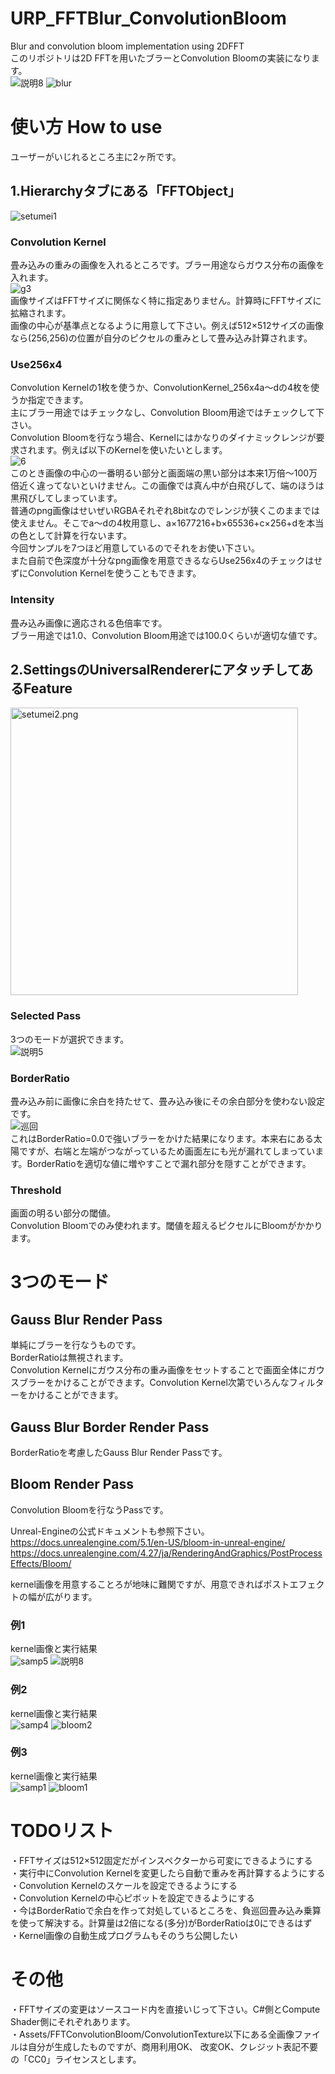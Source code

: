# URP_FFTBlur_ConvolutionBloom 
 Blur and convolution bloom implementation using 2DFFT  
 このリポジトリは2D FFTを用いたブラーとConvolution Bloomの実装になります。  
 ![説明8](https://user-images.githubusercontent.com/44022497/230789234-a674cb95-186d-40c6-91ed-b258e7a1c950.gif)
 ![blur](https://user-images.githubusercontent.com/44022497/230791100-ac21dc16-52ef-4ded-989a-2278afd35d3f.jpeg)  
  
# 使い方 How to use 
 ユーザーがいじれるところ主に2ヶ所です。  
## 1.Hierarchyタブにある「FFTObject」  
 ![setumei1](https://user-images.githubusercontent.com/44022497/230786923-027d994a-c45b-46ad-95b3-54b60a882aff.png)  
 
### Convolution Kernel  
 畳み込みの重みの画像を入れるところです。ブラー用途ならガウス分布の画像を入れます。  
![g3](https://user-images.githubusercontent.com/44022497/230787380-14885ebc-4339-478b-a582-e7889fdde548.png)  
 画像サイズはFFTサイズに関係なく特に指定ありません。計算時にFFTサイズに拡縮されます。  
 画像の中心が基準点となるように用意して下さい。例えば512×512サイズの画像なら(256,256)の位置が自分のピクセルの重みとして畳み込み計算されます。  

### Use256x4  
 Convolution Kernelの1枚を使うか、ConvolutionKernel_256x4a～dの4枚を使うか指定できます。  
 主にブラー用途ではチェックなし、Convolution Bloom用途ではチェックして下さい。  
 Convolution Bloomを行なう場合、Kernelにはかなりのダイナミックレンジが要求されます。例えば以下のKernelを使いたいとします。  
![6](https://user-images.githubusercontent.com/44022497/230788304-93bda2eb-9d58-468b-95dc-9a593b132c5b.jpg)  
 このとき画像の中心の一番明るい部分と画面端の黒い部分は本来1万倍～100万倍近く違ってないといけません。この画像では真ん中が白飛びして、端のほうは黒飛びしてしまっています。  
 普通のpng画像はせいぜいRGBAそれぞれ8bitなのでレンジが狭くこのままでは使えません。そこでa～dの4枚用意し、a×1677216+b×65536+c×256+dを本当の色として計算を行ないます。  
 今回サンプルを7つほど用意しているのでそれをお使い下さい。  
 また自前で色深度が十分なpng画像を用意できるならUse256x4のチェックはせずにConvolution Kernelを使うこともできます。  

### Intensity
 畳み込み画像に適応される色倍率です。  
 ブラー用途では1.0、Convolution Bloom用途では100.0くらいが適切な値です。  

## 2.SettingsのUniversalRendererにアタッチしてあるFeature  
 <img width="460" alt="setumei2.png" src="https://user-images.githubusercontent.com/44022497/230786919-4ac6aabd-bdba-4df5-b4fc-e948c3e7cf42.png">
 
### Selected Pass
 3つのモードが選択できます。  
 ![説明5](https://user-images.githubusercontent.com/44022497/230788533-2077b6c8-b43e-4657-a750-9b1c9c36fb64.png)  
 
### BorderRatio
 畳み込み前に画像に余白を持たせて、畳み込み後にその余白部分を使わない設定です。  
 ![巡回](https://user-images.githubusercontent.com/44022497/230788606-912f025e-3f8f-42e9-87f8-37d066d5f3da.jpg)  
 これはBorderRatio=0.0で強いブラーをかけた結果になります。本来右にある太陽ですが、右端と左端がつながっているため画面左にも光が漏れてしまっています。BorderRatioを適切な値に増やすことで漏れ部分を隠すことができます。  

### Threshold
 画面の明るい部分の閾値。  
 Convolution Bloomでのみ使われます。閾値を超えるピクセルにBloomがかかります。  
 
# 3つのモード

## Gauss Blur Render Pass
 単純にブラーを行なうものです。  
 BorderRatioは無視されます。  
 Convolution Kernelにガウス分布の重み画像をセットすることで画面全体にガウスブラーをかけることができます。Convolution Kernel次第でいろんなフィルターをかけることができます。  
 
## Gauss Blur Border Render Pass 
 BorderRatioを考慮したGauss Blur Render Passです。

## Bloom Render Pass
 Convolution Bloomを行なうPassです。  
  
 Unreal-Engineの公式ドキュメントも参照下さい。  
 https://docs.unrealengine.com/5.1/en-US/bloom-in-unreal-engine/  
 https://docs.unrealengine.com/4.27/ja/RenderingAndGraphics/PostProcessEffects/Bloom/  
  
 kernel画像を用意することろが地味に難関ですが、用意できればポストエフェクトの幅が広がります。  
### 例1
 kernel画像と実行結果  
 ![samp5](https://user-images.githubusercontent.com/44022497/230789193-7af7a9c7-92d6-4818-95e0-084f4b6114ee.jpg)
 ![説明8](https://user-images.githubusercontent.com/44022497/230789234-a674cb95-186d-40c6-91ed-b258e7a1c950.gif)  
### 例2 
 kernel画像と実行結果  
 ![samp4](https://user-images.githubusercontent.com/44022497/230789262-ab2d983c-e36c-4115-8b72-362ab7f4928d.jpg)
 ![bloom2](https://user-images.githubusercontent.com/44022497/230789269-b856ad1b-a8bd-4fdc-a105-85b0f3ef065b.jpg)  
### 例3 
 kernel画像と実行結果  
 ![samp1](https://user-images.githubusercontent.com/44022497/230789287-1ceba284-a26a-4083-8145-b2ad88a24465.jpg)
 ![bloom1](https://user-images.githubusercontent.com/44022497/230789289-8824235d-6fde-449a-b016-23ee3781892a.jpg)  
 
# TODOリスト
・FFTサイズは512×512固定だがインスペクターから可変にできるようにする  
・実行中にConvolution Kernelを変更したら自動で重みを再計算するようにする  
・Convolution Kernelのスケールを設定できるようにする  
・Convolution Kernelの中心ピボットを設定できるようにする  
・今はBorderRatioで余白を作って対処しているところを、負巡回畳み込み乗算を使って解決する。計算量は2倍になる(多分)がBorderRatioは0にできるはず  
・Kernel画像の自動生成プログラムもそのうち公開したい  

# その他
・FFTサイズの変更はソースコード内を直接いじって下さい。C#側とCompute Shader側にそれぞれあります。  
・Assets/FFTConvolutionBloom/ConvolutionTexture以下にある全画像ファイルは自分が生成したものですが、商用利用OK、 改変OK、クレジット表記不要の「CC0」ライセンスとします。  


